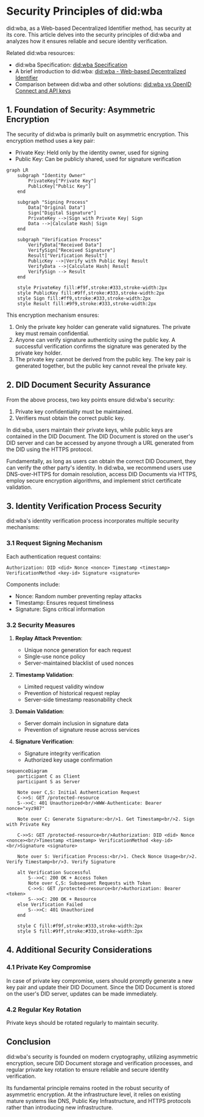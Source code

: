 # Security Principles of did:wba

did:wba, as a Web-based Decentralized Identifier method, has security at its core. This article delves into the security principles of did:wba and analyzes how it ensures reliable and secure identity verification.

Related did:wba resources:
- did:wba Specification: [did:wba Specification](https://github.com/chgaowei/AgentNetworkProtocol/blob/main/03-did%3Awba%20Method%20Design%20Specification.md)
- A brief introduction to did:wba: [did:wba - Web-based Decentralized Identifier](https://github.com/chgaowei/AgentNetworkProtocol/blob/main/blogs/did%3Awba%2C%20a%20Web-based%20Decentralized%20Identifier.md)
- Comparison between did:wba and other solutions: [did:wba vs OpenID Connect and API keys](https://github.com/chgaowei/AgentNetworkProtocol/blob/main/blogs/Comparison%20of%20did%3Awba%20with%20OpenID%20Connect%20and%20API%20keys.md)

## 1. Foundation of Security: Asymmetric Encryption

The security of did:wba is primarily built on asymmetric encryption. This encryption method uses a key pair:

- Private Key: Held only by the identity owner, used for signing
- Public Key: Can be publicly shared, used for signature verification

```mermaid
graph LR
    subgraph "Identity Owner"
        PrivateKey["Private Key"]
        PublicKey["Public Key"]
    end
    
    subgraph "Signing Process"
        Data["Original Data"]
        Sign["Digital Signature"]
        PrivateKey -->|Sign with Private Key| Sign
        Data -->|Calculate Hash| Sign
    end
    
    subgraph "Verification Process"
        VerifyData["Received Data"]
        VerifySign["Received Signature"]
        Result["Verification Result"]
        PublicKey -->|Verify with Public Key| Result
        VerifyData -->|Calculate Hash| Result
        VerifySign --> Result
    end

    style PrivateKey fill:#f9f,stroke:#333,stroke-width:2px
    style PublicKey fill:#9ff,stroke:#333,stroke-width:2px
    style Sign fill:#ff9,stroke:#333,stroke-width:2px
    style Result fill:#9f9,stroke:#333,stroke-width:2px 
```

This encryption mechanism ensures:
1. Only the private key holder can generate valid signatures. The private key must remain confidential.
2. Anyone can verify signature authenticity using the public key. A successful verification confirms the signature was generated by the private key holder.
3. The private key cannot be derived from the public key. The key pair is generated together, but the public key cannot reveal the private key.

## 2. DID Document Security Assurance

From the above process, two key points ensure did:wba's security:

1. Private key confidentiality must be maintained.
2. Verifiers must obtain the correct public key.

In did:wba, users maintain their private keys, while public keys are contained in the DID Document. The DID Document is stored on the user's DID server and can be accessed by anyone through a URL generated from the DID using the HTTPS protocol.

Fundamentally, as long as users can obtain the correct DID Document, they can verify the other party's identity. In did:wba, we recommend users use DNS-over-HTTPS for domain resolution, access DID Documents via HTTPS, employ secure encryption algorithms, and implement strict certificate validation.

## 3. Identity Verification Process Security

did:wba's identity verification process incorporates multiple security mechanisms:

### 3.1 Request Signing Mechanism

Each authentication request contains:
```
Authorization: DID <did> Nonce <nonce> Timestamp <timestamp> VerificationMethod <key-id> Signature <signature>
```

Components include:
- Nonce: Random number preventing replay attacks
- Timestamp: Ensures request timeliness
- Signature: Signs critical information

### 3.2 Security Measures

1. **Replay Attack Prevention**:
   - Unique nonce generation for each request
   - Single-use nonce policy
   - Server-maintained blacklist of used nonces

2. **Timestamp Validation**:
   - Limited request validity window
   - Prevention of historical request replay
   - Server-side timestamp reasonability check

3. **Domain Validation**:
   - Server domain inclusion in signature data
   - Prevention of signature reuse across services

4. **Signature Verification**:
   - Signature integrity verification
   - Authorized key usage confirmation
   
```mermaid
sequenceDiagram
    participant C as Client
    participant S as Server
    
    Note over C,S: Initial Authentication Request
    C->>S: GET /protected-resource
    S-->>C: 401 Unauthorized<br/>WWW-Authenticate: Bearer nonce="xyz987"
    
    Note over C: Generate Signature:<br/>1. Get Timestamp<br/>2. Sign with Private Key
    
    C->>S: GET /protected-resource<br/>Authorization: DID <did> Nonce <nonce><br/>Timestamp <timestamp> VerificationMethod <key-id><br/>Signature <signature>
    
    Note over S: Verification Process:<br/>1. Check Nonce Usage<br/>2. Verify Timestamp<br/>3. Verify Signature
    
    alt Verification Successful
        S-->>C: 200 OK + Access Token
        Note over C,S: Subsequent Requests with Token
        C->>S: GET /protected-resource<br/>Authorization: Bearer <token>
        S-->>C: 200 OK + Resource
    else Verification Failed
        S-->>C: 401 Unauthorized
    end

    style C fill:#f9f,stroke:#333,stroke-width:2px
    style S fill:#9ff,stroke:#333,stroke-width:2px 
```

## 4. Additional Security Considerations

### 4.1 Private Key Compromise

In case of private key compromise, users should promptly generate a new key pair and update their DID Document. Since the DID Document is stored on the user's DID server, updates can be made immediately.

### 4.2 Regular Key Rotation

Private keys should be rotated regularly to maintain security.

## Conclusion

did:wba's security is founded on modern cryptography, utilizing asymmetric encryption, secure DID Document storage and verification processes, and regular private key rotation to ensure reliable and secure identity verification.

Its fundamental principle remains rooted in the robust security of asymmetric encryption. At the infrastructure level, it relies on existing mature systems like DNS, Public Key Infrastructure, and HTTPS protocols rather than introducing new infrastructure. 